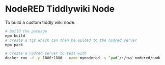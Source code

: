 # NodeRED Tiddlywiki Node

To build a custom tiddly wiki node.

```bash
# Build the package
npm build
# create a tgz which can then be upload to the nodred server
npm pack

# Create a nodred server to test with
docker run -d -p 1880:1880 --name mynodered -v `pwd`/:/tw/ nodered/node-red
```

